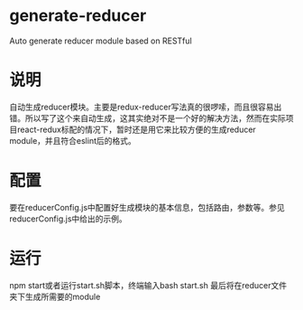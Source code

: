 # generate-reducer
Auto generate reducer module based on RESTful
# 说明
自动生成reducer模块。主要是redux-reducer写法真的很啰嗦，而且很容易出错。所以写了这个来自动生成，这其实绝对不是一个好的解决方法，然而在实际项目react-redux标配的情况下，暂时还是用它来比较方便的生成reducer module，并且符合eslint后的格式。
# 配置
要在reducerConfig.js中配置好生成模块的基本信息，包括路由，参数等。参见reducerConfig.js中给出的示例。
# 运行
npm start或者运行start.sh脚本，终端输入bash start.sh 最后将在reducer文件夹下生成所需要的module
